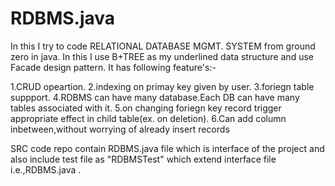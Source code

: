 RDBMS.java
==========

In this I try to code RELATIONAL DATABASE MGMT. SYSTEM from ground zero in java. In this I use B+TREE as my underlined data structure and use Facade design pattern. 
It has following feature's:-



1.CRUD opeartion.
 2.indexing on primay key given by user.
 3.foriegn table suppport.
 4.RDBMS can have many database.Each DB can have many tables associated with it.
 5.on changing foriegn key record trigger appropriate effect in child table(ex. on deletion).
 6.Can add column inbetween,without worrying of already insert records
 
 
 
 SRC code repo contain RDBMS.java file which is interface of the project and also include test file as "RDBMSTest" which extend interface file i.e.,RDBMS.java .
